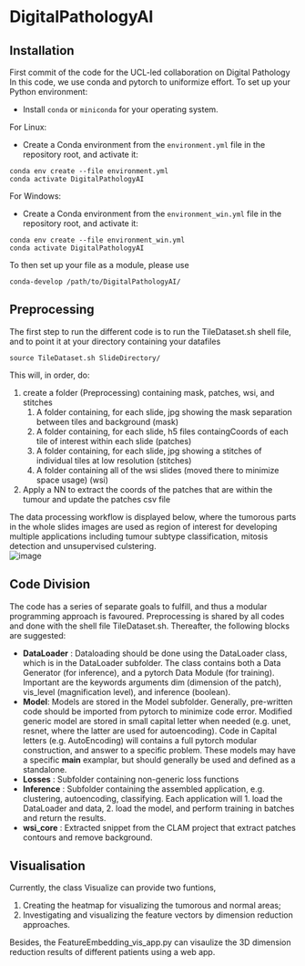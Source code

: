 # DigitalPathologyAI

## Installation
First commit of the code for the UCL-led collaboration on Digital Pathology
In this code, we use conda and pytorch to uniformize effort.
To set up your Python environment:
- Install `conda` or `miniconda` for your operating system.

For Linux:
- Create a Conda environment from the `environment.yml` file in the repository root, and activate it:
```shell script
conda env create --file environment.yml
conda activate DigitalPathologyAI
```
For Windows:
- Create a Conda environment from the `environment_win.yml` file in the repository root, and activate it:
```shell script
conda env create --file environment_win.yml
conda activate DigitalPathologyAI
```

To then set up your file as a module, please use
```shell script
conda-develop /path/to/DigitalPathologyAI/
```

## Preprocessing
The first step to run the different code is to run the TileDataset.sh shell file, and to point it at your directory containing your datafiles
```shell script
source TileDataset.sh SlideDirectory/
```

This will, in order, do:

1. create a folder (Preprocessing) containing mask, patches, wsi, and stitches 
   1. A folder containing, for each slide, jpg showing the mask separation between tiles and background (mask)
   2. A folder containing, for each slide, h5 files containgCoords of each tile of interest within each slide (patches)
   3. A folder containing, for each slide, jpg showing a stitches of individual tiles at low resolution (stitches)
   4. A folder containing all of the wsi slides (moved there to minimize space usage) (wsi)
2. Apply a NN to extract the coords of the patches that are within the tumour and update the patches csv file
	 
The data processing workflow is displayed below, where the tumorous parts in the whole slides images are used as region of interest for developing multiple applications including tumour subtype classification, mitosis detection and unsupervised culstering.  	 
![image](https://user-images.githubusercontent.com/44832648/137453431-ebe11082-40f9-4b23-937e-41a78a5949e1.png)

## Code Division
The code has a series of separate goals to fulfill, and thus a modular programming approach is favoured. Preprocessing is shared by all codes and done with the shell file TileDataset.sh. Thereafter, the following blocks are suggested:
* **DataLoader** : Dataloading should be done using the DataLoader class, which is in the DataLoader subfolder. The class contains both a Data Generator (for inference), and a pytorch Data Module (for training). Important are the keywords arguments dim (dimension of the patch), vis_level (magnification level), and inference (boolean).
* **Model**: Models are stored in the Model subfolder. Generally, pre-written code should be imported from pytorch to minimize code error. Modified generic model are stored in small capital letter when needed (e.g. unet, resnet, where the latter are used for autoencoding). Code in Capital letters (e.g. AutoEncoding) will contains a full pytorch modular construction, and answer to a specific problem. These models may have a specific __main__ examplar, but should generally be used and defined as a standalone. 
* **Losses** : Subfolder containing non-generic loss functions
* **Inference** : Subfolder containing the assembled application, e.g. clustering, autoencoding, classifying. Each application will 1. load the DataLoader and data, 2. load the model, and perform training in batches and return the results. 
* **wsi_core** : Extracted snippet from the CLAM project that extract patches contours and remove background.


## Visualisation
Currently, the class Visualize can provide two funtions,
1. Creating the heatmap for visualizing the tumorous and normal areas;
2. Investigating and visualizing the feature vectors by dimension reduction approaches.

Besides, the FeatureEmbedding_vis_app.py can visaulize the 3D dimension reduction results of different patients using a web app.
